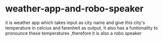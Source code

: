 # weather-app-and-robo-speaker
it is weather app which takes input as city name and give this city's temperature in celcius and farenheit as output, It  also has a funtionality to pronounce these temperatures ,therefore it is also a robo speaker
